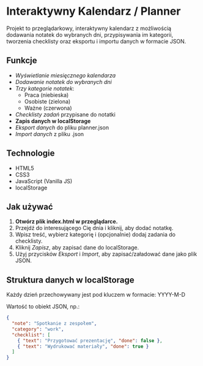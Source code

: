 # Interaktywny Kalendarz / Planner

Projekt to przeglądarkowy, interaktywny kalendarz z możliwością dodawania notatek do wybranych dni, przypisywania im kategorii, tworzenia checklisty oraz eksportu i importu danych w formacie JSON.

## Funkcje

- *Wyświetlanie miesięcznego kalendarza*
- *Dodawanie notatek do wybranych dni*
- *Trzy kategorie notatek*:
  - Praca (niebieska)
  - Osobiste (zielona)
  - Ważne (czerwona)
- *Checklisty zadań* przypisane do notatki
- **Zapis danych w localStorage**
- *Eksport danych* do pliku planner.json
- *Import danych* z pliku .json

## Technologie

- HTML5
- CSS3
- JavaScript (Vanilla JS)
- localStorage

## Jak używać

1. **Otwórz plik index.html w przeglądarce.**
2. Przejdź do interesującego Cię dnia i kliknij, aby dodać notatkę.
3. Wpisz treść, wybierz kategorię i (opcjonalnie) dodaj zadania do checklisty.
4. Kliknij *Zapisz*, aby zapisać dane do localStorage.
5. Użyj przycisków *Eksport* i *Import*, aby zapisać/załadować dane jako plik JSON.

## Struktura danych w localStorage

Każdy dzień przechowywany jest pod kluczem w formacie: YYYY-M-D

Wartość to obiekt JSON, np.:

```json
{
  "note": "Spotkanie z zespołem",
  "category": "work",
  "checklist": [
    { "text": "Przygotować prezentację", "done": false },
    { "text": "Wydrukować materiały", "done": true }
  ]
}
